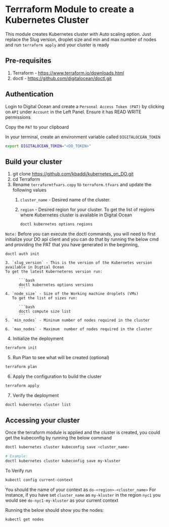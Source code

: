 # Terrraform Module to create a Kubernetes Cluster

This module creates Kubernetes cluster with Auto scaling option. Just replace the Slug version, droplet size and min and max number of nodes and run `terraform apply` and your cluster is ready

## Pre-requisites

1. Terraform - https://www.terraform.io/downloads.html
2. doctl - https://github.com/digitalocean/doctl.git

## Authentication

Login to Digital Ocean and create a `Personal Access Token (PAT)` by clicking on `API` under `Account` in the Left Panel. Ensure it has READ WRITE permissions

Copy the `PAT` to your clipboard

In your terminal, create an environment variable called `DIGITALOCEAN_TOKEN`

```bash
export DIGITALOCEAN_TOKEN="<DO_TOKEN>"
```

## Build your cluster

1. git clone https://github.com/kbaddi/kubernetes_on_DO.git
2. cd Terraform
3. Rename `terraformtfvars.copy` to `terraform.tfvars` and update the following values
    1. `cluster_name` - Desired name of the cluster.
    2. `region` - Desired region for your cluster. 
        To get the list of regions where Kubernetes cluster is available in Digital Ocean
    
          ```bash 
          doctl kubernetes options regions
          ```

```Note:``` Before you can execute the doctl commands, you will need to first initialize your DO api client and you can do that by running the below cmd and providing the PAT that you have generated in the beginning,

	doctl auth init

    3. `slug_version` - This is the version of the Kubernetes version available in Digtial Ocean
    To get the latest Kuberneteres version run:

          ```bash
          doctl kubernetes options versions
          ```
    4. `node_size` - Size of the Working machine droplets (VMs)
       To get the list of sizes run:

          ```bash
          doctl compute size list
          ```
    5. `min_nodes` - Mininum number of nodes required in the cluster

    6. `max_nodes` - Maximum  number of nodes required in the cluster

4. Initialize the deployment 

```bash
terraform init
```

5. Run Plan to see what will be created (optional)

```bash
terraform plan
```

6. Apply the configuration to build the cluster

```bash 
terraform apply
```

7. Verify the deployment

```bash
doctl kubernetes cluster list
```

## Accessing your cluster

Once the terraform module is applied and the cluster is created, you could get the kubeconfig by running the below command

```bash
doctl kubernetes cluster kubeconfig save <cluster_name>  

# Example:
doctl kubernetes cluster kubeconfig save my-kluster
```

To Verify run

```bash
kubectl config current-context
```

You should the name of your context as `do-<region>-<cluster_name>`
For instance, if you have set `cluster_name` as `my-kluster` in the region `nyc1` you would see `do-nyc1-my-kluster` as your current context

Running the below should show you the nodes:

```bash
kubectl get nodes
```
